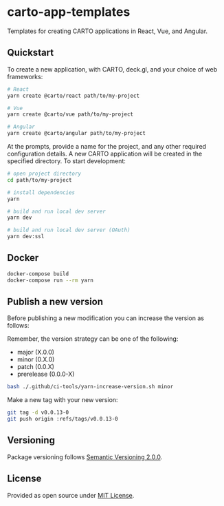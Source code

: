 # carto-app-templates

Templates for creating CARTO applications in React, Vue, and Angular.

## Quickstart

To create a new application, with CARTO, deck.gl, and your choice of web
frameworks:

```bash
# React
yarn create @carto/react path/to/my-project

# Vue
yarn create @carto/vue path/to/my-project

# Angular
yarn create @carto/angular path/to/my-project
```

At the prompts, provide a name for the project, and any other required
configuration details. A new CARTO application will be created in the
specified directory. To start development:

```bash
# open project directory
cd path/to/my-project

# install dependencies
yarn

# build and run local dev server
yarn dev

# build and run local dev server (OAuth)
yarn dev:ssl
```

## Docker

```bash
docker-compose build
docker-compose run --rm yarn
```

## Publish a new version

Before publishing a new modification you can increase the version as follows:

Remember, the version strategy can be one of the following:

- major (X.0.0)
- minor (0.X.0)
- patch (0.0.X)
- prerelease (0.0.0-X)

```bash
bash ./.github/ci-tools/yarn-increase-version.sh minor
```

Make a new tag with your new version:

```bash
git tag -d v0.0.13-0
git push origin :refs/tags/v0.0.13-0
```

## Versioning

Package versioning follows [Semantic Versioning 2.0.0](https://semver.org/).

## License

Provided as open source under [MIT License](./LICENSE.md).
